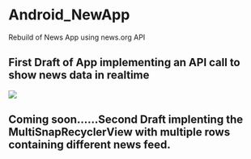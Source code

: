 # Android_NewApp
Rebuild of News App using news.org API

<h2>First Draft of App implementing an API call to show news data in realtime</h2>
<img src="https://github.com/heaslis3-dcu/Android_NewApp/tree/master/arts/FirstDraftApp.mp4" align="middle">


<h2>Coming soon......Second Draft implenting the MultiSnapRecyclerView with multiple rows containing different news feed.</h2>

